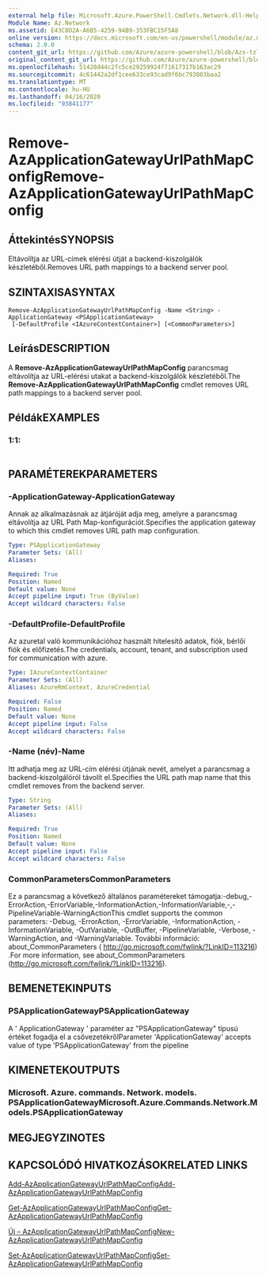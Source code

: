 ```yaml
---
external help file: Microsoft.Azure.PowerShell.Cmdlets.Network.dll-Help.xml
Module Name: Az.Network
ms.assetid: E43C8D2A-A6B5-4259-94B9-353FBC15F5A8
online version: https://docs.microsoft.com/en-us/powershell/module/az.network/remove-azapplicationgatewayurlpathmapconfig
schema: 2.0.0
content_git_url: https://github.com/Azure/azure-powershell/blob/Azs-tzl/src/Network/Network/help/Remove-AzApplicationGatewayUrlPathMapConfig.md
original_content_git_url: https://github.com/Azure/azure-powershell/blob/Azs-tzl/src/Network/Network/help/Remove-AzApplicationGatewayUrlPathMapConfig.md
ms.openlocfilehash: 51428d44c2fc5ce29259924f71617317b163ac29
ms.sourcegitcommit: 4c61442a2df1cee633ce93cad9f6bc793803baa2
ms.translationtype: MT
ms.contentlocale: hu-HU
ms.lasthandoff: 04/16/2020
ms.locfileid: "93841177"
---
```

# <span data-ttu-id="e18e2-101">Remove-AzApplicationGatewayUrlPathMapConfig</span><span class="sxs-lookup"><span data-stu-id="e18e2-101">Remove-AzApplicationGatewayUrlPathMapConfig</span></span>

## <span data-ttu-id="e18e2-102">Áttekintés</span><span class="sxs-lookup"><span data-stu-id="e18e2-102">SYNOPSIS</span></span>
<span data-ttu-id="e18e2-103">Eltávolítja az URL-címek elérési útját a backend-kiszolgálók készletéből.</span><span class="sxs-lookup"><span data-stu-id="e18e2-103">Removes URL path mappings to a backend server pool.</span></span>

## <span data-ttu-id="e18e2-104">SZINTAXISA</span><span class="sxs-lookup"><span data-stu-id="e18e2-104">SYNTAX</span></span>

```
Remove-AzApplicationGatewayUrlPathMapConfig -Name <String> -ApplicationGateway <PSApplicationGateway>
 [-DefaultProfile <IAzureContextContainer>] [<CommonParameters>]
```

## <span data-ttu-id="e18e2-105">Leírás</span><span class="sxs-lookup"><span data-stu-id="e18e2-105">DESCRIPTION</span></span>
<span data-ttu-id="e18e2-106">A **Remove-AzApplicationGatewayUrlPathMapConfig** parancsmag eltávolítja az URL-elérési utakat a backend-kiszolgálók készletéből.</span><span class="sxs-lookup"><span data-stu-id="e18e2-106">The **Remove-AzApplicationGatewayUrlPathMapConfig** cmdlet removes URL path mappings to a backend server pool.</span></span>

## <span data-ttu-id="e18e2-107">Példák</span><span class="sxs-lookup"><span data-stu-id="e18e2-107">EXAMPLES</span></span>

### <span data-ttu-id="e18e2-108">1:</span><span class="sxs-lookup"><span data-stu-id="e18e2-108">1:</span></span>
```

```

## <span data-ttu-id="e18e2-109">PARAMÉTEREK</span><span class="sxs-lookup"><span data-stu-id="e18e2-109">PARAMETERS</span></span>

### <span data-ttu-id="e18e2-110">-ApplicationGateway</span><span class="sxs-lookup"><span data-stu-id="e18e2-110">-ApplicationGateway</span></span>
<span data-ttu-id="e18e2-111">Annak az alkalmazásnak az átjáróját adja meg, amelyre a parancsmag eltávolítja az URL Path Map-konfigurációt.</span><span class="sxs-lookup"><span data-stu-id="e18e2-111">Specifies the application gateway to which this cmdlet removes URL path map configuration.</span></span>

```yaml
Type: PSApplicationGateway
Parameter Sets: (All)
Aliases: 

Required: True
Position: Named
Default value: None
Accept pipeline input: True (ByValue)
Accept wildcard characters: False
```

### <span data-ttu-id="e18e2-112">-DefaultProfile</span><span class="sxs-lookup"><span data-stu-id="e18e2-112">-DefaultProfile</span></span>
<span data-ttu-id="e18e2-113">Az azuretal való kommunikációhoz használt hitelesítő adatok, fiók, bérlői fiók és előfizetés.</span><span class="sxs-lookup"><span data-stu-id="e18e2-113">The credentials, account, tenant, and subscription used for communication with azure.</span></span>

```yaml
Type: IAzureContextContainer
Parameter Sets: (All)
Aliases: AzureRmContext, AzureCredential

Required: False
Position: Named
Default value: None
Accept pipeline input: False
Accept wildcard characters: False
```

### <span data-ttu-id="e18e2-114">-Name (név)</span><span class="sxs-lookup"><span data-stu-id="e18e2-114">-Name</span></span>
<span data-ttu-id="e18e2-115">Itt adhatja meg az URL-cím elérési útjának nevét, amelyet a parancsmag a backend-kiszolgálóról távolít el.</span><span class="sxs-lookup"><span data-stu-id="e18e2-115">Specifies the URL path map name that this cmdlet removes from the backend server.</span></span>

```yaml
Type: String
Parameter Sets: (All)
Aliases: 

Required: True
Position: Named
Default value: None
Accept pipeline input: False
Accept wildcard characters: False
```

### <span data-ttu-id="e18e2-116">CommonParameters</span><span class="sxs-lookup"><span data-stu-id="e18e2-116">CommonParameters</span></span>
<span data-ttu-id="e18e2-117">Ez a parancsmag a következő általános paramétereket támogatja:-debug,-ErrorAction,-ErrorVariable,-InformationAction,-InformationVariable,-,-PipelineVariable-WarningAction</span><span class="sxs-lookup"><span data-stu-id="e18e2-117">This cmdlet supports the common parameters: -Debug, -ErrorAction, -ErrorVariable, -InformationAction, -InformationVariable, -OutVariable, -OutBuffer, -PipelineVariable, -Verbose, -WarningAction, and -WarningVariable.</span></span> <span data-ttu-id="e18e2-118">További információ: about_CommonParameters ( http://go.microsoft.com/fwlink/?LinkID=113216) .</span><span class="sxs-lookup"><span data-stu-id="e18e2-118">For more information, see about_CommonParameters (http://go.microsoft.com/fwlink/?LinkID=113216).</span></span>

## <span data-ttu-id="e18e2-119">BEMENETEK</span><span class="sxs-lookup"><span data-stu-id="e18e2-119">INPUTS</span></span>

### <span data-ttu-id="e18e2-120">PSApplicationGateway</span><span class="sxs-lookup"><span data-stu-id="e18e2-120">PSApplicationGateway</span></span>
<span data-ttu-id="e18e2-121">A ' ApplicationGateway ' paraméter az "PSApplicationGateway" típusú értéket fogadja el a csővezetékről</span><span class="sxs-lookup"><span data-stu-id="e18e2-121">Parameter 'ApplicationGateway' accepts value of type 'PSApplicationGateway' from the pipeline</span></span>

## <span data-ttu-id="e18e2-122">KIMENETEK</span><span class="sxs-lookup"><span data-stu-id="e18e2-122">OUTPUTS</span></span>

### <span data-ttu-id="e18e2-123">Microsoft. Azure. commands. Network. models. PSApplicationGateway</span><span class="sxs-lookup"><span data-stu-id="e18e2-123">Microsoft.Azure.Commands.Network.Models.PSApplicationGateway</span></span>

## <span data-ttu-id="e18e2-124">MEGJEGYZI</span><span class="sxs-lookup"><span data-stu-id="e18e2-124">NOTES</span></span>

## <span data-ttu-id="e18e2-125">KAPCSOLÓDÓ HIVATKOZÁSOK</span><span class="sxs-lookup"><span data-stu-id="e18e2-125">RELATED LINKS</span></span>

[<span data-ttu-id="e18e2-126">Add-AzApplicationGatewayUrlPathMapConfig</span><span class="sxs-lookup"><span data-stu-id="e18e2-126">Add-AzApplicationGatewayUrlPathMapConfig</span></span>](./Add-AzApplicationGatewayUrlPathMapConfig.md)

[<span data-ttu-id="e18e2-127">Get-AzApplicationGatewayUrlPathMapConfig</span><span class="sxs-lookup"><span data-stu-id="e18e2-127">Get-AzApplicationGatewayUrlPathMapConfig</span></span>](./Get-AzApplicationGatewayUrlPathMapConfig.md)

[<span data-ttu-id="e18e2-128">Új – AzApplicationGatewayUrlPathMapConfig</span><span class="sxs-lookup"><span data-stu-id="e18e2-128">New-AzApplicationGatewayUrlPathMapConfig</span></span>](./New-AzApplicationGatewayUrlPathMapConfig.md)

[<span data-ttu-id="e18e2-129">Set-AzApplicationGatewayUrlPathMapConfig</span><span class="sxs-lookup"><span data-stu-id="e18e2-129">Set-AzApplicationGatewayUrlPathMapConfig</span></span>](./Set-AzApplicationGatewayUrlPathMapConfig.md)


